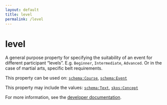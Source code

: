 ```yaml
---
layout: default
title: level
permalink: /level
---
```


# level
A general purpose property for specifying the suitability of an event for different participant “levels”. E.g. `Beginner`, `Intermediate`, `Advanced`. Or in the case of martial arts, specific belt requirements.

This property can be used on: [`schema:Course`](https://schema.org/Course), [`schema:Event`](https://schema.org/Event)

This property may include the values: [`schema:Text`](https://schema.org/Text), [`skos:Concept`](http://www.w3.org/2004/02/skos/core#Concept)

For more information, see the [developer documentation](https://developer.openactive.io/data-model/types/).